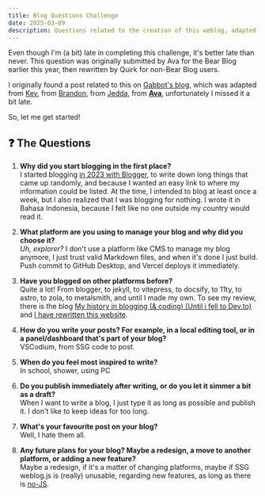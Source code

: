 ```yaml
---
title: Blog Questions Challenge
date: 2025-03-09
description: Questions related to the creation of this weblog, adapted from a post by Kev Quirk
---
```


Even though I'm (a bit) late in completing this challenge, it's better late than never. This question was originally submitted by Ava for the Bear Blog earlier this year, then rewritten by Quirk for non-Bear Blog users.

I originally found a post related to this on [Gabbot's blog](https://gabbott.dev/blog/bear-blog-questions-challenge), which was adapted from [Kev](https://kevquirk.com/blog/blog-questions-challenge), from [Brandon](https://brandons-journal.com/bear-blog-questions-challenge/), from [Jedda](https://notes.jeddacp.com/bear-blog-questions-challenge/), from **[Ava](https://blog.avas.space/bear-blog-challenge/)**, unfortunately I missed it a bit late. 

So, let me get started!

## ❓ The Questions

1. **Why did you start blogging in the first place?**  
I started blogging [in 2023 with Blogger](https://ligmatv.blogspot.com/), to write down long things that came up randomly, and because I wanted an easy link to where my information could be listed. At the time, I intended to blog at least once a week, but I also realized that I was blogging for nothing. I wrote it in Bahasa Indonesia, because I felt like no one outside my country would read it.

2. **What platform are you using to manage your blog and why did you choose it?**  
_Uh, explorer?_ I don't use a platform like CMS to manage my blog anymore, I just trust valid Markdown files, and when it's done I just build. Push commit to GitHub Desktop, and Vercel deploys it immediately.

3. **Have you blogged on other platforms before?**  
Quite a lot! From blogger, to jekyll, to vitepress, to docsify, to 11ty, to astro, to zola, to metalsmith, and until I made my own. To see my review, there is the blog [My history in blogging (& coding) (Until i fell to Dev.to)](https://dev.to/w3teal/my-history-in-blogging-coding-until-i-falling-to-devto-24ac) and [I have rewritten this website](https://w3teal.is-a.dev/posts/rewrite-website/).

4. **How do you write your posts? For example, in a local editing tool, or in a panel/dashboard that's part of your blog?**  
VSCodium, from SSG code to post.

5. **When do you feel most inspired to write?**  
In school, shower, using PC

6. **Do you publish immediately after writing, or do you let it simmer a bit as a draft?**  
When I want to write a blog, I just type it as long as possible and publish it. I don't like to keep ideas for too long.

7. **What's your favourite post on your blog?**  
Well, I hate them all.

8. **Any future plans for your blog? Maybe a redesign, a move to another platform, or adding a new feature?**  
Maybe a redesign, if it's a matter of changing platforms, maybe if SSG weblog.js is (really) unusable, regarding new features, as long as there is [no-JS](https://no-js.club/).


